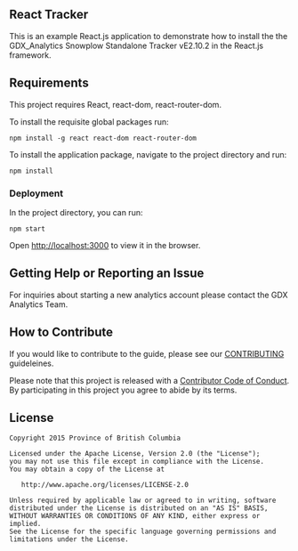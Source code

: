 ## React Tracker

This is an example React.js application to demonstrate how to install the the GDX_Analytics Snowplow Standalone Tracker vE2.10.2 in the React.js framework.

## Requirements

This project requires React, react-dom, react-router-dom. 

To install the requisite global packages run:

```
npm install -g react react-dom react-router-dom
```

To install the application package, navigate to the project directory and run:

```
npm install
```

### Deployment

In the project directory, you can run:

```
npm start
```

Open [http://localhost:3000](http://localhost:3000) to view it in the browser.


## Getting Help or Reporting an Issue
 
For inquiries about starting a new analytics account please contact the GDX Analytics Team.

## How to Contribute

If you would like to contribute to the guide, please see our [CONTRIBUTING](CONTRIBUTING.md) guideleines.
 
Please note that this project is released with a [Contributor Code of Conduct](CODE_OF_CONDUCT.md). By participating in this project you agree to abide by its terms.
 
## License
```
Copyright 2015 Province of British Columbia
 
Licensed under the Apache License, Version 2.0 (the "License");
you may not use this file except in compliance with the License.
You may obtain a copy of the License at
 
   http://www.apache.org/licenses/LICENSE-2.0
 
Unless required by applicable law or agreed to in writing, software
distributed under the License is distributed on an "AS IS" BASIS,
WITHOUT WARRANTIES OR CONDITIONS OF ANY KIND, either express or implied.
See the License for the specific language governing permissions and limitations under the License.
```
